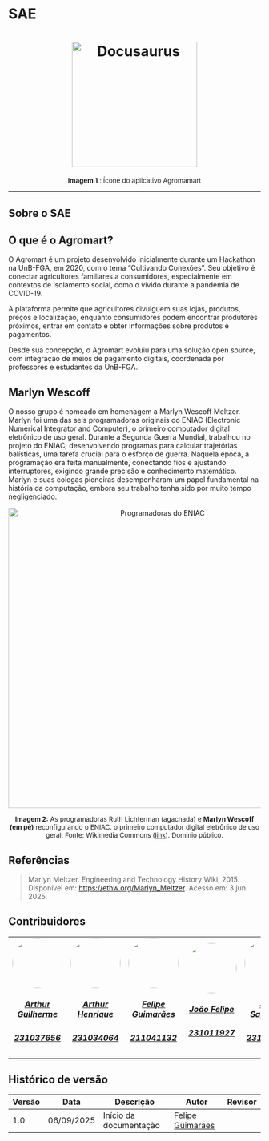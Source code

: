 # SAE

<h1 align="center">
    <img src="./assets/icon-agromart.png" height="250"alt="Docusaurus">
</h1>

<font size="2"><p style="text-align: center"> **Imagem 1** : Ícone do aplicativo Agromamart</p></font>

------------------------

## Sobre o SAE 



## O que é o Agromart?

O Agromart é um projeto desenvolvido inicialmente durante um Hackathon na UnB-FGA, em 2020, com o tema “Cultivando Conexões”. Seu objetivo é conectar agricultores familiares a consumidores, especialmente em contextos de isolamento social, como o vivido durante a pandemia de COVID-19.

A plataforma permite que agricultores divulguem suas lojas, produtos, preços e localização, enquanto consumidores podem encontrar produtores próximos, entrar em contato e obter informações sobre produtos e pagamentos.

Desde sua concepção, o Agromart evoluiu para uma solução open source, com integração de meios de pagamento digitais, coordenada por professores e estudantes da UnB-FGA.

## Marlyn Wescoff

O nosso grupo é nomeado em homenagem a Marlyn Wescoff Meltzer. Marlyn foi uma das seis programadoras originais do ENIAC (Electronic Numerical Integrator and Computer), o primeiro computador digital eletrônico de uso geral. Durante a Segunda Guerra Mundial, trabalhou no projeto do ENIAC, desenvolvendo programas para calcular trajetórias balísticas, uma tarefa crucial para o esforço de guerra. Naquela época, a programação era feita manualmente, conectando fios e ajustando interruptores, exigindo grande precisão e conhecimento matemático. Marlyn e suas colegas pioneiras desempenharam um papel fundamental na história da computação, embora seu trabalho tenha sido por muito tempo negligenciado. 

<p align="center">
  <img src="./assets/Reprogramming_ENIAC.png" alt="Programadoras do ENIAC" width="600">
</p>

<font size="2"><p style="text-align: center">**Imagem 2:** As programadoras Ruth Lichterman (agachada) e <strong>Marlyn Wescoff (em pé)</strong> reconfigurando o ENIAC, o primeiro computador digital eletrônico de uso geral. Fonte: Wikimedia Commons (<a href="https://en.wikipedia.org/wiki/Marlyn_Meltzer#/media/File:Reprogramming_ENIAC.png">link</a>). Domínio público.</p></font>

## Referências

> Marlyn Meltzer. Engineering and Technology History Wiki, 2015. Disponível em: https://ethw.org/Marlyn_Meltzer. Acesso em: 3 jun. 2025.

## Contribuidores

<center>
<table style="margin-left: auto; margin-right: auto;">
    <tr>
        <td align="center">
            <a href="https://github.com/ArthurGuilher62">
                <img style="border-radius: 50%; width: 100px; height: 100px" src="https://github.com/ArthurGuilher62.png" />
                <h5 class="text-center">Arthur Guilherme</h5>
                <h5 class="text-center">231037656</h5>
            </a>
        </td>
        <td align="center">
            <a href="https://github.com/arthurhvieira1">
                <img style="border-radius: 50%; width: 100px; height: 100px" src="https://github.com/arthurhvieira1.png" />
                <h5 class="text-center">Arthur Henrique</h5>
                <h5 class="text-center">231034064</h5>
            </a>
        </td>
        <td align="center">
            <a href="https://github.com/felipegf1">
                <img style="border-radius: 50%; width: 100px; height: 100px" src="https://github.com/felipegf1.png" />
                <h5 class="text-center">Felipe Guimarães</h5>
                <h5 class="text-center">211041132</h5>
            </a>
        </td>
        <td align="center">
            <a href="https://github.com/MrBolt2005">
                <img style="border-radius: 50%; width: 100px; height: 100px" src="https://github.com/MrBolt2005.png" />
                <h5 class="text-center">João Felipe</h5>
                <h5 class="text-center">231011927</h5>
            </a>
        </td>
        <td align="center">
            <a href="https://github.com/JoaoSapiencia">
                <img style="border-radius: 50%; width: 100px; height: 100px" src="https://github.com/JoaoSapiencia.png" />
                <h5 class="text-center">João Sapiencia</h5>
                <h5 class="text-center">231026400</h5>
            </a>
        </td>
        <td align="center">
            <a href="https://github.com/TiagoTeixeira-2005">
                <img style="border-radius: 50%; width: 100px; height: 100px" src="https://github.com/TiagoTeixeira-2005.png" />
                <h5 class="text-center">Tiago Lemes</h5>
                <h5 class="text-center">231026581</h5>
            </a>
        </td>
        <td align="center">
            <a href="https://github.com/VilmarFagundes">
                <img style="border-radius: 50%; width: 100px; height: 100px" src="https://github.com/VilmarFagundes.png" />
                <h5 class="text-center">Vilmar José</h5>
                <h5 class="text-center">231026590</h5>
            </a>
        </td>
    </tr>
</table>
</center>

## Histórico de versão

| Versão | Data | Descrição | Autor | Revisor |
| ---- | ----- | ----- | ---- | ----- | 
| 1.0 | 06/09/2025 | Início da documentação | [Felipe Guimaraes](https://github.com/felipegf1) |  |
